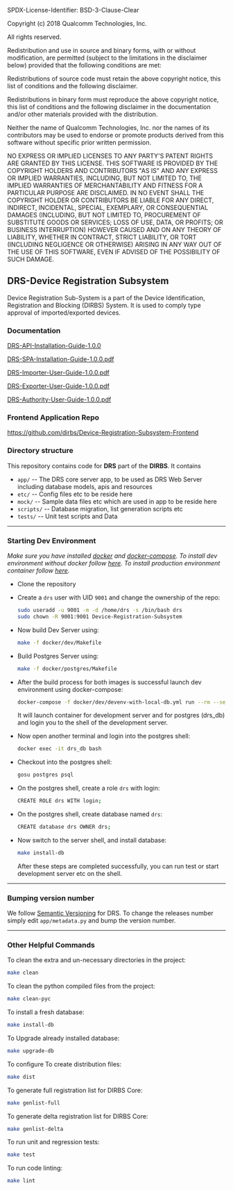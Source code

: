 
SPDX-License-Identifier: BSD-3-Clause-Clear

Copyright (c) 2018 Qualcomm Technologies, Inc.

All rights reserved.

Redistribution and use in source and binary forms, with or without modification, are permitted (subject to the limitations in the disclaimer below) provided that the following conditions are met:

Redistributions of source code must retain the above copyright notice, this list of conditions and the following disclaimer.

Redistributions in binary form must reproduce the above copyright notice, this list of conditions and the following disclaimer in the documentation and/or other materials provided with the distribution.

Neither the name of Qualcomm Technologies, Inc. nor the names of its contributors may be used to endorse or promote products derived from this software without specific prior written permission.

NO EXPRESS OR IMPLIED LICENSES TO ANY PARTY'S PATENT RIGHTS ARE GRANTED BY THIS LICENSE. THIS SOFTWARE IS PROVIDED BY THE COPYRIGHT HOLDERS AND CONTRIBUTORS "AS IS" AND ANY EXPRESS OR IMPLIED WARRANTIES, INCLUDING, BUT NOT LIMITED TO, THE IMPLIED WARRANTIES OF MERCHANTABILITY AND FITNESS FOR A PARTICULAR PURPOSE ARE DISCLAIMED. IN NO EVENT SHALL THE COPYRIGHT HOLDER OR CONTRIBUTORS BE LIABLE FOR ANY DIRECT, INDIRECT, INCIDENTAL, SPECIAL, EXEMPLARY, OR CONSEQUENTIAL DAMAGES (INCLUDING, BUT NOT LIMITED TO, PROCUREMENT OF SUBSTITUTE GOODS OR SERVICES; LOSS OF USE, DATA, OR PROFITS; OR BUSINESS INTERRUPTION) HOWEVER CAUSED AND ON ANY THEORY OF LIABILITY, WHETHER IN CONTRACT, STRICT LIABILITY, OR TORT (INCLUDING NEGLIGENCE OR OTHERWISE) ARISING IN ANY WAY OUT OF THE USE OF THIS SOFTWARE, EVEN IF ADVISED OF THE POSSIBILITY OF SUCH DAMAGE.
 
## DRS-Device Registration Subsystem
Device Registration Sub-System is a part of the Device Identification, Registration and Blocking (DIRBS) System.
It is used to comply type approval of imported/exported devices.

### Documentation
[DRS-API-Installation-Guide-1.0.0](https://github.com/dirbs/Documentation/blob/master/Device-Registration-Subsystem/DRS-API-Installation-Guide-1.0.0.pdf)

[DRS-SPA-Installation-Guide-1.0.0.pdf](https://github.com/dirbs/Documentation/blob/master/Device-Registration-Subsystem/DRS-SPA-Installation-Guide-1.0.0.pdf)

[DRS-Importer-User-Guide-1.0.0.pdf](https://github.com/dirbs/Documentation/blob/master/Device-Registration-Subsystem/DRS-Importer-User-Guide-1.0.0.pdf)

[DRS-Exporter-User-Guide-1.0.0.pdf](https://github.com/dirbs/Documentation/blob/master/Device-Registration-Subsystem/DRS-Exporter-User-Guide-1.0.0.pdf)

[DRS-Authority-User-Guide-1.0.0.pdf](https://github.com/dirbs/Documentation/blob/master/Device-Registration-Subsystem/DRS-Authority-User-Guide-1.0.0.pdf)

### Frontend Application Repo
https://github.com/dirbs/Device-Registration-Subsystem-Frontend

### Directory structure
This repository contains code for **DRS** part of the **DIRBS**. It contains
* ``app/`` -- The DRS core server app, to be used as DRS Web Server including database models, apis and resources
* ``etc/`` -- Config files etc to be reside here
* ``mock/`` -- Sample data files etc which are used in app to be reside here
* ``scripts/`` -- Database migration, list generation scripts etc
* ``tests/`` -- Unit test scripts and Data

---

### Starting Dev Environment
_Make sure you have installed [docker](https://docs.docker.com/install/) and 
[docker-compose](https://docs.docker.com/compose/install/).
To install dev environment without docker follow [here](doc/DEVENV_SETUP.md).
To install production environment container follow [here](doc/PRDENV_SETUP.md)._
- Clone the repository
- Create a `drs` user with UID `9001` and change the ownership of the repo:
    ```bash
    sudo useradd -u 9001 -m -d /home/drs -s /bin/bash drs
    sudo chown -R 9001:9001 Device-Registration-Subsystem
    ```
- Now build Dev Server using:
    ```bash
    make -f docker/dev/Makefile
    ```
- Build Postgres Server using:
    ```bash
    make -f docker/postgres/Makefile
    ```
- After the build process for both images is successful launch dev environment using docker-compose:
    ```bash
    docker-compose -f docker/dev/devenv-with-local-db.yml run --rm --service-ports dev-shell
    ```
    It will launch container for development server and for postgres (drs_db) and login you to the shell
    of the development server.

- Now open another terminal and login into the postgres shell:
    ```bash
    docker exec -it drs_db bash
    ```

- Checkout into the postgres shell:
    ```bash
    gosu postgres psql
    ```

- On the postgres shell, create a role `drs` with login:
    ```bash
    CREATE ROLE drs WITH login;
    ```

- On the postgres shell, create database named `drs`:
    ```bash
    CREATE database drs OWNER drs;
    ```

- Now switch to the server shell, and install database:
    ```bash
    make install-db
    ```

    After these steps are completed successfully, you can run test or start development server etc on the shell.

---


### Bumping version number
We follow [Semantic Versioning](http://semver.org/) for DRS.
To change the releases number simply edit ```app/metadata.py``` and bump the version number.

---

### Other Helpful Commands

To clean the extra and un-necessary directories in the project:
```bash
make clean
```

To clean the python compiled files from the project:
```bash
make clean-pyc
```

To install a fresh database:
```bash
make install-db
```

To Upgrade already installed database:
```bash
make upgrade-db
```
To configure
To create distribution files:
```bash
make dist
```

To generate full registration list for DIRBS Core:
```bash
make genlist-full
```

To generate delta registration list for DIRBS Core:
```bash
make genlist-delta
```

To run unit and regression tests:
```bash
make test
```

To run code linting:
```bash
make lint
```
